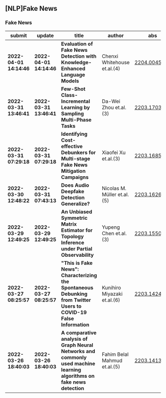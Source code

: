 ## [NLP]Fake News 

### Fake News

| submit | update | title | author | abs | PDF | code | cates | journal |
|---|---|---|---|---|---|---|---|---|
|**2022-04-01 14:14:46**|**2022-04-01 14:14:46**|**Evaluation of Fake News Detection with Knowledge-Enhanced Language   Models**|Chenxi Whitehouse et.al.(4)|[2204.00458v1](http://arxiv.org/abs/2204.00458v1)|[gotoRead](http://arxiv.org/pdf/2204.00458v1)|**[link](https://github.com/chenxwh/fake_news_detection)**|cs.CL|null|
|**2022-03-31 13:46:41**|**2022-03-31 13:46:41**|**Few-Shot Class-Incremental Learning by Sampling Multi-Phase Tasks**|Da-Wei Zhou et.al.(3)|[2203.17030v1](http://arxiv.org/abs/2203.17030v1)|[gotoRead](http://arxiv.org/pdf/2203.17030v1)|null|cs.CV, cs.LG|null|
|**2022-03-31 07:29:18**|**2022-03-31 07:29:18**|**Identifying Cost-effective Debunkers for Multi-stage Fake News   Mitigation Campaigns**|Xiaofei Xu et.al.(3)|[2203.16854v1](http://arxiv.org/abs/2203.16854v1)|[gotoRead](http://arxiv.org/pdf/2203.16854v1)|null|cs.SI|null|
|**2022-03-30 12:48:22**|**2022-03-31 07:43:13**|**Does Audio Deepfake Detection Generalize?**|Nicolas M. Müller et.al.(5)|[2203.16263v2](http://arxiv.org/abs/2203.16263v2)|[gotoRead](http://arxiv.org/pdf/2203.16263v2)|null|cs.SD, cs.LG, eess.AS|null|
|**2022-03-29 12:49:25**|**2022-03-29 12:49:25**|**An Unbiased Symmetric Matrix Estimator for Topology Inference under   Partial Observability**|Yupeng Chen et.al.(3)|[2203.15500v1](http://arxiv.org/abs/2203.15500v1)|[gotoRead](http://arxiv.org/pdf/2203.15500v1)|null|stat.AP, stat.ML|null|
|**2022-03-27 08:25:57**|**2022-03-27 08:25:57**|**"This is Fake News": Characterizing the Spontaneous Debunking from   Twitter Users to COVID-19 False Information**|Kunihiro Miyazaki et.al.(6)|[2203.14242v1](http://arxiv.org/abs/2203.14242v1)|[gotoRead](http://arxiv.org/pdf/2203.14242v1)|null|cs.SI|null|
|**2022-03-26 18:40:03**|**2022-03-26 18:40:03**|**A comparative analysis of Graph Neural Networks and commonly used   machine learning algorithms on fake news detection**|Fahim Belal Mahmud et.al.(5)|[2203.14132v1](http://arxiv.org/abs/2203.14132v1)|[gotoRead](http://arxiv.org/pdf/2203.14132v1)|null|cs.LG, cs.CL, cs.SI|null|
